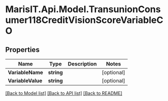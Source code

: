 
# MarisIT.Api.Model.TransunionConsumer118CreditVisionScoreVariableCO

## Properties

Name | Type | Description | Notes
------------ | ------------- | ------------- | -------------
**VariableName** | **string** |  | [optional] 
**VariableValue** | **string** |  | [optional] 

[[Back to Model list]](../README.md#documentation-for-models)
[[Back to API list]](../README.md#documentation-for-api-endpoints)
[[Back to README]](../README.md)

